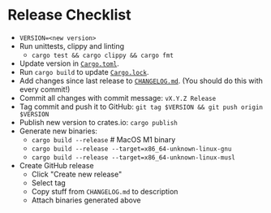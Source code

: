 # Release Checklist

- `VERSION=<new version>`
- Run unittests, clippy and linting
  - `cargo test && cargo clippy && cargo fmt`
- Update version in [`Cargo.toml`](./Cargo.toml).
- Run `cargo build` to update [`Cargo.lock`](./Cargo.lock).
- Add changes since last release to [`CHANGELOG.md`](./CHANGELOG.md). (You
  should do this with every commit!)
- Commit all changes with commit message: `vX.Y.Z Release`
- Tag commit and push it to GitHub: `git tag $VERSION && git push origin $VERSION`
- Publish new version to crates.io: `cargo publish`
- Generate new binaries:
  - `cargo build --release`  # MacOS M1 binary
  - `cargo build --release --target=x86_64-unknown-linux-gnu`
  - `cargo build --release --target=x86_64-unknown-linux-musl`
- Create GitHub release
  - Click "Create new release"
  - Select tag
  - Copy stuff from `CHANGELOG.md` to description
  - Attach binaries generated above
